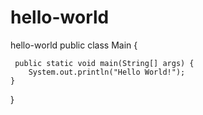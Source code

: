 # hello-world
hello-world
public class Main {

     public static void main(String[] args) {
        System.out.println("Hello World!");
    }
}
